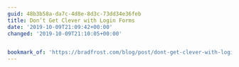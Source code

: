 ```yaml
---
guid: 48b3b58a-da7c-4d8e-8d3c-73dd34e36feb
title: Don’t Get Clever with Login Forms
date: '2019-10-09T21:09:42+00:00'
changed: '2019-10-09T21:10:05+00:00'


bookmark_of: 'https://bradfrost.com/blog/post/dont-get-clever-with-login-forms/'
---
```


